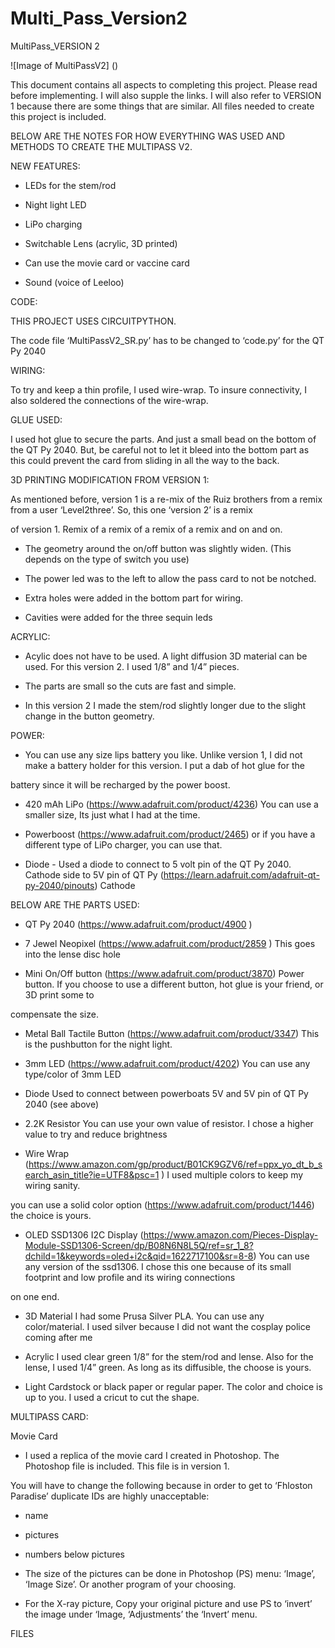# Multi_Pass_Version2
MultiPass_VERSION 2

![Image of MultiPassV2] ()

This document contains all aspects to completing this project. Please read before implementing. I will also supple the links. 
I will also refer to VERSION 1 because there are some things that are similar. All files needed to create this project is included.

BELOW ARE THE NOTES FOR HOW EVERYTHING WAS USED AND METHODS TO CREATE THE MULTIPASS V2.


NEW FEATURES:

- LEDs for the stem/rod

- Night light LED

- LiPo charging

- Switchable Lens (acrylic, 3D printed)

- Can use the movie card or vaccine card

- Sound (voice of Leeloo)


CODE:

THIS PROJECT USES CIRCUITPYTHON.

The code file ‘MultiPassV2_SR.py’ has to be changed to ‘code.py’ for the QT Py 2040

WIRING:

To try and keep a thin profile, I used wire-wrap. To insure connectivity, I also soldered the connections of the wire-wrap.


GLUE USED:

I used hot glue to secure the parts. And just a small bead on the bottom of the QT Py 2040. But, be careful not to let it bleed into
the bottom part as this could prevent the card from sliding in all the way to the back.

3D PRINTING MODIFICATION FROM VERSION 1:

As mentioned before, version 1 is a re-mix of the Ruiz brothers from a remix from a user ‘Level2three’. So, this one ‘version 2’ is a remix 

of version 1. Remix of a remix of a remix of a remix and on  and on.

- The geometry around the on/off button was slightly widen. (This depends on the type of switch you use)

- The power led was  to the left to allow the pass card to not be notched.

- Extra holes were added in the bottom part for wiring.

- Cavities were added for the three sequin leds 


ACRYLIC:

- Acylic does not have to be used. A light diffusion 3D material can be used. For this version 2. I used  1/8” and 1/4” pieces.

- The parts are small so the cuts are fast and simple.

- In this version 2 I made the  stem/rod slightly longer due to the slight change in the button geometry.


POWER:

- You can use any size lips battery you like. Unlike version 1, I did not make a battery holder for this version. I put a dab of hot glue for the 

battery since it will be recharged by the power boost.

- 420 mAh LiPo (https://www.adafruit.com/product/4236) You can use a smaller size, Its just what I had at the time.

- Powerboost (https://www.adafruit.com/product/2465)  or if you have a different type of LiPo charger, you can use that.

- Diode - Used a diode to connect to 5 volt pin of the QT Py 2040. Cathode side to 5V pin of QT Py (https://learn.adafruit.com/adafruit-qt-py-2040/pinouts) Cathode


BELOW ARE THE PARTS USED:

- QT Py 2040 (https://www.adafruit.com/product/4900 )

- 7 Jewel Neopixel (https://www.adafruit.com/product/2859 )  This goes into the lense disc hole

- Mini On/Off button (https://www.adafruit.com/product/3870) Power button. If you choose to use a different button, hot glue is your friend, or 3D print some to 

compensate the size.

- Metal Ball Tactile Button (https://www.adafruit.com/product/3347) This is the pushbutton for the night light. 

- 3mm LED (https://www.adafruit.com/product/4202) You can use any type/color of 3mm LED

- Diode  Used to connect between powerboats 5V and 5V pin of QT Py 2040 (see above)

- 2.2K Resistor You can use your own value of resistor. I chose a higher value to try and reduce brightness

- Wire Wrap (https://www.amazon.com/gp/product/B01CK9GZV6/ref=ppx_yo_dt_b_search_asin_title?ie=UTF8&psc=1 ) I used multiple colors to keep my wiring sanity.

you can use a solid color option (https://www.adafruit.com/product/1446) the choice is yours.

- OLED SSD1306 I2C Display (https://www.amazon.com/Pieces-Display-Module-SSD1306-Screen/dp/B08N6N8L5Q/ref=sr_1_8?dchild=1&keywords=oled+i2c&qid=1622717100&sr=8-8) You can use any version of the ssd1306. I chose this one because of its small footprint and low profile and its wiring connections

on one end.

- 3D Material  I had some Prusa Silver PLA. You can use any color/material. I used silver because I did not want the cosplay police coming after me

- Acrylic I used clear green 1/8” for the stem/rod and lense. Also for the lense, I used 1/4” green. As long as its diffusible, the choose is yours. 

- Light Cardstock or black paper or regular paper. The color and choice is up to you. I used a cricut to cut the shape.


MULTIPASS CARD:

Movie Card

- I used a replica of the movie card I created in Photoshop. The Photoshop file is included. This file is in version 1.

You will have to change the following because in order to get to ‘Fhloston Paradise’ duplicate IDs are highly unacceptable:

- name

- pictures 

- numbers below pictures

- The size of the pictures can be done in Photoshop (PS) menu: ‘Image’, ‘Image Size’. Or another program of your choosing.

- For the X-ray picture, Copy your original picture and use PS to ‘invert’ the image under ‘Image, ‘Adjustments’ the ‘Invert’ menu.


FILES



